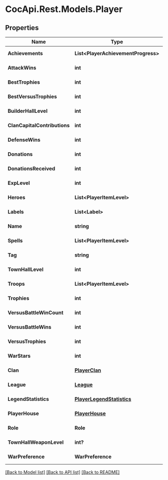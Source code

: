 # CocApi.Rest.Models.Player

## Properties

Name | Type | Description | Notes
------------ | ------------- | ------------- | -------------
**Achievements** | **List&lt;PlayerAchievementProgress&gt;** |  | [optional] [readonly] 
**AttackWins** | **int** |  | [optional] [readonly] 
**BestTrophies** | **int** |  | [optional] [readonly] 
**BestVersusTrophies** | **int** |  | [optional] [readonly] 
**BuilderHallLevel** | **int** |  | [optional] [readonly] 
**ClanCapitalContributions** | **int** |  | [optional] [readonly] 
**DefenseWins** | **int** |  | [optional] [readonly] 
**Donations** | **int** |  | [optional] [readonly] 
**DonationsReceived** | **int** |  | [optional] [readonly] 
**ExpLevel** | **int** |  | [optional] [readonly] 
**Heroes** | **List&lt;PlayerItemLevel&gt;** |  | [optional] [readonly] 
**Labels** | **List&lt;Label&gt;** |  | [optional] [readonly] 
**Name** | **string** |  | [optional] [readonly] 
**Spells** | **List&lt;PlayerItemLevel&gt;** |  | [optional] [readonly] 
**Tag** | **string** |  | [optional] [readonly] 
**TownHallLevel** | **int** |  | [optional] [readonly] 
**Troops** | **List&lt;PlayerItemLevel&gt;** |  | [optional] [readonly] 
**Trophies** | **int** |  | [optional] [readonly] 
**VersusBattleWinCount** | **int** |  | [optional] [readonly] 
**VersusBattleWins** | **int** |  | [optional] [readonly] 
**VersusTrophies** | **int** |  | [optional] [readonly] 
**WarStars** | **int** |  | [optional] [readonly] 
**Clan** | [**PlayerClan**](PlayerClan.md) |  | [optional] [readonly] 
**League** | [**League**](League.md) |  | [optional] [readonly] 
**LegendStatistics** | [**PlayerLegendStatistics**](PlayerLegendStatistics.md) |  | [optional] [readonly] 
**PlayerHouse** | [**PlayerHouse**](PlayerHouse.md) |  | [optional] [readonly] 
**Role** | **Role** |  | [optional] [readonly] 
**TownHallWeaponLevel** | **int?** |  | [optional] [readonly] 
**WarPreference** | **WarPreference** |  | [optional] [readonly] 

[[Back to Model list]](../../README.md#documentation-for-models) [[Back to API list]](../../README.md#documentation-for-api-endpoints) [[Back to README]](../../README.md)


